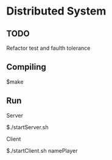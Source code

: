 # Distributed System

## TODO

Refactor test and faulth tolerance

## Compiling

$make

## Run
	
Server

$./startServer.sh

Client

$./startClient.sh namePlayer
